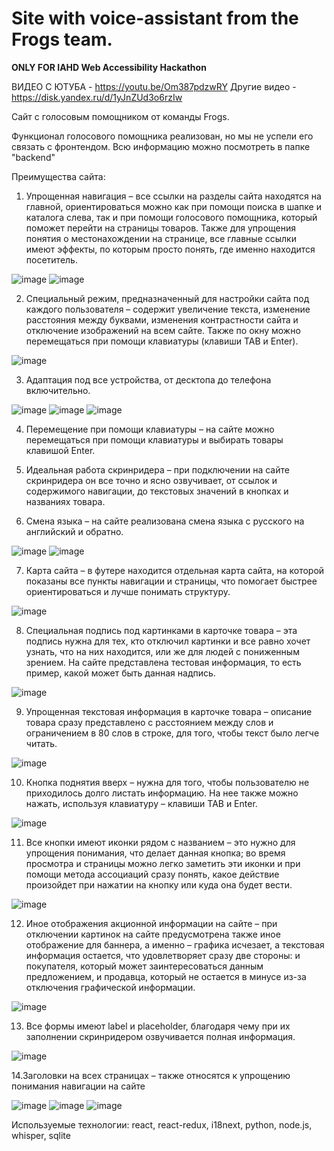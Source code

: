 # Site with voice-assistant from the Frogs team.
**ONLY FOR IAHD Web Accessibility Hackathon**

ВИДЕО С ЮТУБА - https://youtu.be/Om387pdzwRY
Другие видео - https://disk.yandex.ru/d/1yJnZUd3o6rzIw

Сайт с голосовым помощником от команды Frogs.

Функционал голосового помощника реализован, но мы не успели его связать с фронтендом. Всю информацию можно посмотреть в папке "backend"

Преимущества сайта: 
1. Упрощенная навигация – все ссылки на разделы сайта находятся на главной, ориентироваться можно как при помощи поиска в шапке и каталога слева, так и при помощи голосового помощника, который поможет перейти на страницы товаров. Также для упрощения понятия о местонахождении на странице, все главные ссылки имеют эффекты, по которым просто понять, где именно находится посетитель.

![image](https://github.com/WaterMelonyOcO/voice-assistant-Frogs/assets/111881249/90795555-e46c-45cc-88f7-9453b60bf058)
![image](https://github.com/WaterMelonyOcO/voice-assistant-Frogs/assets/111881249/7678376d-b8b9-4114-8c98-87c2818b9051)


2. Специальный режим, предназначенный для настройки сайта под каждого пользователя – содержит увеличение текста, изменение расстояния между буквами, изменения контрастности сайта и отключение изображений на всем сайте. Также по окну можно перемещаться при помощи клавиатуры (клавиши TAB и Enter).

![image](https://github.com/WaterMelonyOcO/voice-assistant-Frogs/assets/111881249/7498a974-9562-4533-874b-6d3b3f032385)

3. Адаптация под все устройства, от десктопа до телефона включительно.

![image](https://github.com/WaterMelonyOcO/voice-assistant-Frogs/assets/111881249/3f2f7685-29f6-46cc-8411-7eaa5a9e6fa2)
![image](https://github.com/WaterMelonyOcO/voice-assistant-Frogs/assets/111881249/51cc108a-fadd-4def-8aea-5a0813283d4d)
![image](https://github.com/WaterMelonyOcO/voice-assistant-Frogs/assets/111881249/03304a35-870c-493f-bb69-96687b2ba4e1)


4. Перемещение при помощи клавиатуры – на сайте можно перемещаться при помощи клавиатуры
и выбирать товары клавишой Enter.


5. Идеальная работа скринридера – при подключении на сайте скринридера он все точно и ясно озвучивает, от ссылок и содержимого навигации, до текстовых значений в кнопках и названиях товара.

6. Смена языка – на сайте реализована смена языка с русского на английский и обратно. 

![image](https://github.com/WaterMelonyOcO/voice-assistant-Frogs/assets/111881249/ebdaf953-dfa9-42dc-b7d3-13c7da1b7d3b)
![image](https://github.com/WaterMelonyOcO/voice-assistant-Frogs/assets/111881249/3b39ab7d-4068-4b69-9c30-2571d48de5fc)

7. Карта сайта – в футере находится отдельная карта сайта, на которой показаны все пункты навигации и страницы, что помогает быстрее ориентироваться и лучше понимать структуру. 

![image](https://github.com/WaterMelonyOcO/voice-assistant-Frogs/assets/111881249/7e40dea7-15e3-43a6-afd8-7dafe1f678cc)

8. Специальная подпись под картинками в карточке товара – эта подпись нужна для тех, кто отключил картинки и все равно хочет узнать, что на них находится, или же для людей с пониженным зрением. На сайте представлена тестовая информация, то есть пример, какой может быть данная надпись.

![image](https://github.com/WaterMelonyOcO/voice-assistant-Frogs/assets/111881249/14779db1-21b3-480b-bd28-6b4f03bc7d45)

9. Упрощенная текстовая информация в карточке товара – описание товара сразу представлено с расстоянием между слов и ограничением в 80 слов в строке, для того, чтобы текст было легче читать.

![image](https://github.com/WaterMelonyOcO/voice-assistant-Frogs/assets/111881249/7664c025-1b84-444e-84f6-528c581fe98c)

10. Кнопка поднятия вверх – нужна для того, чтобы пользователю не приходилось долго листать информацию. На нее также можно нажать, используя клавиатуру – клавиши TAB и Enter.

![image](https://github.com/WaterMelonyOcO/voice-assistant-Frogs/assets/111881249/123dd4aa-ae6e-4a89-b52c-d585f289d411)

11. Все кнопки имеют иконки рядом с названием – это нужно для упрощения понимания, что делает данная кнопка; во время просмотра и страницы можно легко заметить эти иконки и при помощи метода ассоциаций сразу понять, какое действие произойдет при нажатии на кнопку или куда она будет вести.

![image](https://github.com/WaterMelonyOcO/voice-assistant-Frogs/assets/111881249/594bf273-eb36-4ff5-ae84-d27f788826c5)


12. Иное отображения акционной информации на сайте – при отключении картинок на сайте предусмотрена также иное отображение для баннера, а именно – графика исчезает, а текстовая информация остается, что удовлетворяет сразу две стороны: и покупателя, который может заинтересоваться данным предложением, и продавца, который не остается в минусе из-за отключения графической информации.

![image](https://github.com/WaterMelonyOcO/voice-assistant-Frogs/assets/111881249/c2a67ef9-a9a7-4e54-b602-1be5047133b4)


13. Все формы имеют label и placeholder, благодаря чему при их заполнении скринридером озвучивается полная информация.

![image](https://github.com/WaterMelonyOcO/voice-assistant-Frogs/assets/111881249/8294a327-9e3d-43cb-bf1a-8c002149f035)


14.Заголовки на всех страницах – также относятся к упрощению понимания навигации на сайте

![image](https://github.com/WaterMelonyOcO/voice-assistant-Frogs/assets/111881249/b557704d-f0a9-41c1-a159-7fad1248aab6)
![image](https://github.com/WaterMelonyOcO/voice-assistant-Frogs/assets/111881249/5d13b64f-e966-4719-9275-63cd99854d7a)
![image](https://github.com/WaterMelonyOcO/voice-assistant-Frogs/assets/111881249/9cbc8764-17cc-4798-a73b-68edd41dde11)

Используемые технологии: react, react-redux, i18next, python, node.js, whisper, sqlite



  
